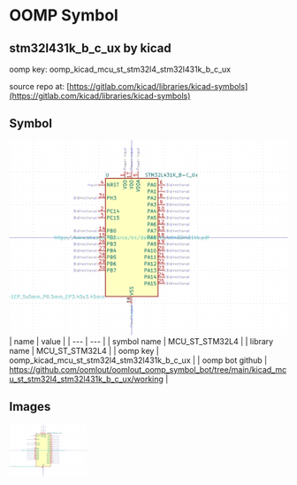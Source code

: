# OOMP Symbol  
## stm32l431k_b_c_ux  by kicad  
  
oomp key: oomp_kicad_mcu_st_stm32l4_stm32l431k_b_c_ux  
  
source repo at: [https://gitlab.com/kicad/libraries/kicad-symbols](https://gitlab.com/kicad/libraries/kicad-symbols)  
## Symbol  
  
[![working.png](working_600.png)](working.png)  
| name | value | 
| --- | --- | 
| symbol name | MCU_ST_STM32L4 | 
| library name | MCU_ST_STM32L4 | 
| oomp key | oomp_kicad_mcu_st_stm32l4_stm32l431k_b_c_ux | 
| oomp bot github | https://github.com/oomlout/oomlout_oomp_symbol_bot/tree/main/kicad_mcu_st_stm32l4_stm32l431k_b_c_ux/working | 
## Images  
  
[![working.png](working_140.png)](working.png)  
